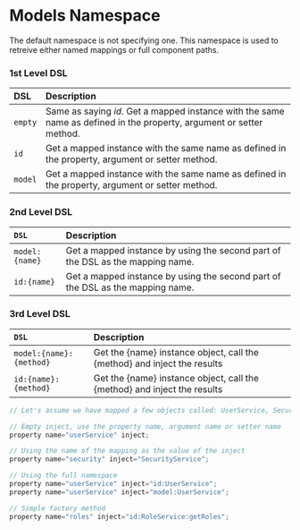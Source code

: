 # Models Namespace

The default namespace is not specifying one. This namespace is used to retreive either named mappings or full component paths.

### 1st Level DSL

| DSL | Description |
| :--- | :--- |
| `empty` | Same as saying _id_. Get a mapped instance with the same name as defined in the property, argument or setter method. |
| `id` | Get a mapped instance with the same name as defined in the property, argument or setter method. |
| `model` | Get a mapped instance with the same name as defined in the property, argument or setter method. |

### 2nd Level DSL

| `DSL` | Description |
| :--- | :--- |
| `model:{name}` | Get a mapped instance by using the second part of the DSL as the mapping name. |
| `id:{name}` | Get a mapped instance by using the second part of the DSL as the mapping name. |

### 3rd Level DSL

| `DSL` | Description |
| :--- | :--- |
| `model:{name}:{method}` | Get the {name} instance object, call the {method} and inject the results |
| `id:{name}:{method}` | Get the {name} instance object, call the {method} and inject the results |

```javascript
// Let's assume we have mapped a few objects called: UserService, SecurityService and RoleService

// Empty inject, use the property name, argument name or setter name
property name="userService" inject;

// Using the name of the mapping as the value of the inject
property name="security" inject="SecurityService";

// Using the full namespace
property name="userService" inject="id:UserService";
property name="userService" inject="model:UserService";

// Simple factory method
property name="roles" inject="id:RoleService:getRoles";
```

